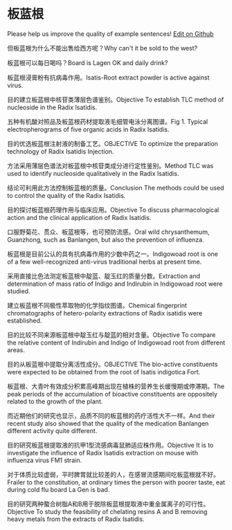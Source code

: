 # 板蓝根

Please help us improve the quality of example sentences! [Edit on Github](https://github.com/jiyushe/jiyu-example-sentence-source/blob/main/chinese/banlangen.md)

<p><span class="chinese">但板蓝根为什么不能出售给西方呢？</span><span class="english">Why can't it be sold to the west?</span></p>

<p><span class="chinese">板蓝根可以每日喝吗？</span><span class="english">Board is Lagen OK and daily drink?</span></p>

<p><span class="chinese">板蓝根浸膏粉有抗病毒作用。</span><span class="english">Isatis-Root extract powder is active against virus.</span></p>

<p><span class="chinese">目的建立板蓝根中核苷类薄层色谱鉴别。</span><span class="english">Objective To establish TLC method of nucleoside in the Radix Isatidis.</span></p>

<p><span class="chinese">五种有机酸对照品及板蓝根药材提取液毛细管电泳分离图谱。</span><span class="english">Fig 1. Typical electropherograms of five organic acids in Radix Isatidis.</span></p>

<p><span class="chinese">目的优选板蓝根注射液的制备工艺。</span><span class="english">OBJECTIVE To optimize the preparation technology of Radix Isatidis Injection.</span></p>

<p><span class="chinese">方法采用薄层色谱法对板蓝根中核苷类成分进行定性鉴别。</span><span class="english">Method TLC was used to identify nucleoside qualitatively in the Radix Isatidis.</span></p>

<p><span class="chinese">结论可利用此方法控制板蓝根的质量。</span><span class="english">Conclusion The methods could be used to control the quality of the Radix Isatidis.</span></p>

<p><span class="chinese">目的探讨板蓝根药理作用与临床应用。</span><span class="english">Objective To discuss pharmacological action and the clinical application of Radix Isatidis.</span></p>

<p><span class="chinese">口服野菊花、贯众、板蓝根等，也可预防流感。</span><span class="english">Oral wild chrysanthemum, Guanzhong, such as Banlangen, but also the prevention of influenza.</span></p>

<p><span class="chinese">板蓝根是目前公认的具有抗病毒作用的少数中药之一。</span><span class="english">Indigowoad root is one of a few well-recognized anti-virus traditional herbs at present time.</span></p>

<p><span class="chinese">采用直接比色法测定板蓝根中靛蓝、靛玉红的质量分数。</span><span class="english">Extraction and determination of mass ratio of Indigo and Indirubin in Indigowoad root were studied.</span></p>

<p><span class="chinese">建立板蓝根不同极性萃取物的化学指纹图谱。</span><span class="english">Chemical fingerprint chromatographs of hetero-polarity extractions of Radix isatidis were established.</span></p>

<p><span class="chinese">目的比较不同来源板蓝根中靛玉红与靛蓝的相对含量。</span><span class="english">Objective To compare the relative content of Indirubin and Indigo of Indigowoad root from different areas.</span></p>

<p><span class="chinese">目的从板蓝根中提取分离活性成分。</span><span class="english">OBJECTIVE The bio-active constituents were expected to be obtained from the root of Isatis indigotica Fort.</span></p>

<p><span class="chinese">板蓝根、大青叶有效成分积累高峰期出现在植株的营养生长缓慢期或停滞期。</span><span class="english">The peak periods of the accumulation of bioactive constituents are oppositely related to the growth of the plant.</span></p>

<p><span class="chinese">而近期他们的研究也显示，品质不同的板蓝根的药疗活性大不一样。</span><span class="english">And their recent study also showed that the quality of the medication Banlangen different activity quite different.</span></p>

<p><span class="chinese">目的研究板蓝根提取液的抗甲1型流感病毒鼠肺适应株作用。</span><span class="english">Objective It is to investigate the influence of Radix Isatidis extraction on mouse with influenza virus FM1 strain.</span></p>

<p><span class="chinese">对于体质比较虚弱，平时脾胃就比较差的人，在感冒流感期间吃板蓝根就不好。</span><span class="english">Frailer to the constitution, at ordinary times the person with poorer taste, eat during cold flu board La Gen is bad.</span></p>

<p><span class="chinese">目的研究两种螯合树脂A和B用于脱除板蓝根提取液中重金属离子的可行性。</span><span class="english">Objective To study the feasibility of chelating resins A and B removing heavy metals from the extracts of Radix Isatidis.</span></p>

